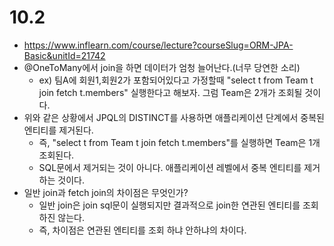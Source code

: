 # 10.2
- https://www.inflearn.com/course/lecture?courseSlug=ORM-JPA-Basic&unitId=21742
- @OneToMany에서 join을 하면 데이터가 엄청 늘어난다.(너무 당연한 소리)
    - ex) 팀A에 회원1,회원2가 포함되어있다고 가정할때 "select t from Team t join fetch t.members" 실행한다고 해보자. 그럼 Team은 2개가 조회될 것이다.
- 위와 같은 상황에서 JPQL의 DISTINCT를 사용하면 애플리케이션 단계에서 중복된 엔티티를 제거된다.
    - 즉, "select t from Team t join fetch t.members"를 실행하면 Team은 1개 조회된다.
    - SQL문에서 제거되는 것이 아니다. 애플리케이션 레벨에서 중복 엔티티를 제거하는 것이다.
- 일반 join과 fetch join의 차이점은 무엇인가?
    - 일반 join은 join sql문이 실행되지만 결과적으로 join한 연관된 엔티티를 조회하진 않는다.
    - 즉, 차이점은 연관된 엔티티를 조회 하냐 안하냐의 차이다.
